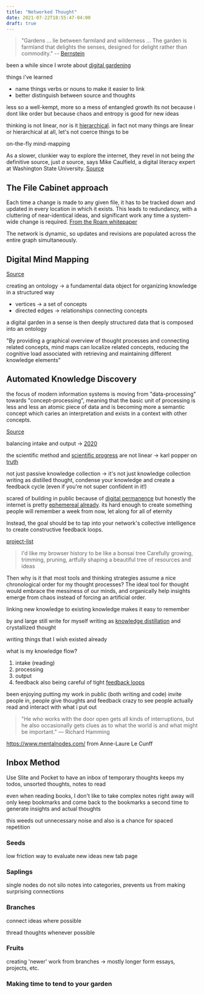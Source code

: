 ```yaml
---
title: "Networked Thought"
date: 2021-07-22T18:55:47-04:00
draft: true
---
```


> "Gardens … lie between farmland and wilderness ... The garden is farmland that delights the senses, designed for delight rather than commodity." -- [Bernstein](http://www.eastgate.com/garden/Gardens.html)

been a while since I wrote about [digital gardening](posts/digital-gardening.md)

things i've learned
- name things verbs or nouns to make it easier to link
- better distinguish between source and thoughts

less so a well-kempt, more so a mess of entangled growth
its not because i dont like order but because chaos and entropy is good for new ideas

thinking is not linear, nor is it [hierarchical](thoughts/articles/city-is-not-a-tree.md). in fact not many things are linear or hierarchical at all, let's not coerce things to be

on-the-fly mind-mapping

As a slower, clunkier way to explore the internet, they revel in not being _the_ definitive source, just _a_ source, says Mike Caulfield, a digital literacy expert at Washington State University. [Source](https://www.technologyreview.com/2020/09/03/1007716/digital-gardens-let-you-cultivate-your-own-little-bit-of-the-internet/)

## The File Cabinet approach
Each time a change is made to any given file, it has to be tracked down and updated in every location in which it exists. This leads to redundancy, with a cluttering of near-identical ideas, and significant work any time a system-wide change is required. [From the Roam whitepaper](https://roamresearch.com/#/app/help/page/dZ72V0Ig6)

The network is dynamic, so updates and revisions are populated across the entire graph simultaneously.

## Digital Mind Mapping
[Source](https://dl.acm.org/doi/pdf/10.1145/1979742.1979910)

creating an ontology -> a fundamental data object for organizing knowledge in a structured way
* vertices -> a set of concepts
* directed edges -> relationships connecting concepts

a digital garden in a sense is then deeply structured data that is composed into an ontology

"By providing a graphical overview of thought processes and connecting related concepts, mind maps can localize related concepts, reducing the cognitive load associated with retrieving and maintaining different knowledge elements"

## Automated Knowledge Discovery
the focus of modern information systems is moving from "data-processing" towards "concept-processing", meaning that the basic unit of processing is less and less an atomic piece of data and is becoming more a semantic concept which caries an interpretation and exists in a context with other concepts.

[Source](https://www.researchgate.net/publication/220363565_Automated_knowledge_discovery_in_advanced_knowledge_management)

balancing intake and output -> [2020](posts/2020.md)

the scientific method and [scientific progress](thoughts/scientific-progress.md) are not linear -> karl popper on [truth](thoughts/truth.md)

not just passive knowledge collection -> it's not just knowledge collection
writing as distilled thought, condense your knowledge and create a feedback cycle (even if you're not super confident in it!)

scared of building in public because of [digital permanence](thoughts/digital-permanence.md) but honestly the internet is pretty [ephemereal already](thoughts/ephemereal-content.md). its hard enough to create something people will remember a week from now, let along for all of eternity

Instead, the goal should be to tap into your network's collective intelligence to create constructive feedback loops.

[project-list](thoughts/project-list.md)

> I'd like my browser history to be like a bonsai tree Carefully growing, trimming, pruning, artfully shaping a beautiful tree of resources and ideas

Then why is it that most tools and thinking strategies assume a nice chronological order for my thought processes? The ideal tool for thought would embrace the messiness of our minds, and organically help insights emerge from chaos instead of forcing an artificial order.

linking new knowledge to existing knowledge makes it easy to remember

by and large still write for myself
writing as [knowledge distillation](thoughts/knowledge-distillation.md) and crystallized thought

writing things that I wish existed already

what is my knowledge flow?
1. intake (reading)
2. processing
3. output
4. feedback
also being careful of tight [feedback loops](thoughts/feedback-loops.md)

been enjoying putting my work in public (both writing and code)
invite people in, people give thoughts and feedback
crazy to see people actually read and interact with what i put out

> "He who works with the door open gets all kinds of interruptions, but he also occasionally gets clues as to what the world is and what might be important." — Richard Hamming

https://www.mentalnodes.com/ from Anne-Laure Le Cunff

## Inbox Method
Use Slite and Pocket to have an inbox of temporary thoughts
keeps my todos, unsorted thoughts, notes to read

even when reading books, I don't like to take complex notes right away will only keep bookmarks and come back to the bookmarks a second time to generate insights and actual thoughts

this weeds out unnecessary noise and also is a chance for spaced repetition

### Seeds
low friction way to evaluate new ideas
new tab page

### Saplings
single nodes
do not silo notes into categories, prevents us from making surprising connections

### Branches
connect ideas where possible

thread thoughts whenever possible

### Fruits
creating 'newer' work from branches -> mostly longer form essays, projects, etc.

### Making time to tend to your garden
